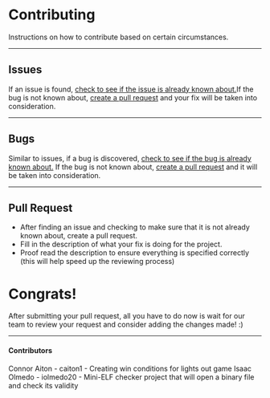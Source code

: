 # Contributing
Instructions on how to contribute based on certain circumstances.
***
## Issues
If an issue is found, [check to see if the issue is already known about.](https://github.com/djb565nau/cs305-module05 "Repository Homepage")If the bug is not known about,
[create a pull request](https://github.com/djb565nau/cs305-module05/pulls "Create Pull Request") and your fix will be taken into consideration.
***
## Bugs
Similar to issues, if a bug is discovered, [check to see if the bug is already known about.](https://github.com/djb565nau/cs305-module05 "Repository Homepage")
If the bug is not known about, [create a pull request](https://github.com/djb565nau/cs305-module05/pulls "Create Pull Request") and it will be taken into consideration.
***
## Pull Request
- After finding an issue and checking to make sure that it is not already known about, create a pull request.
- Fill in the description of what your fix is doing for the project.
- Proof read the description to ensure everything is specified correctly (this will help speed up the reviewing process)

# Congrats!
After submitting your pull request, all you have to do now is wait for our team to review your request and consider adding the changes made! :)
***
#### Contributors
Connor Aiton - caiton1 - Creating win conditions for lights out game
Isaac Olmedo - iolmedo20 - Mini-ELF checker project that will open a binary file and check its validity
